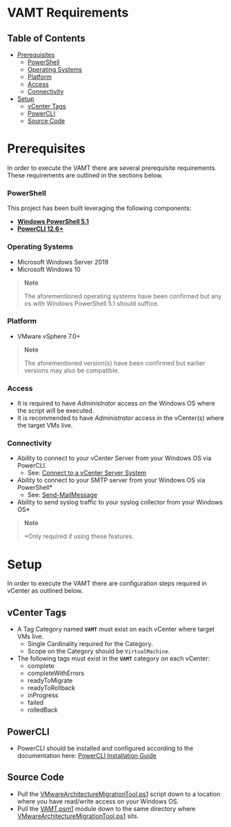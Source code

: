 # VAMT Requirements
## Table of Contents
- [Prerequisites](#prerequisites)
    + [PowerShell](#powershell)
    + [Operating Systems](#operating-systems)
    + [Platform](#platform)
    + [Access](#access)
    + [Connectivity](#connectivity)
- [Setup](#setup)
    + [vCenter Tags](#vcenter-tags)
    + [PowerCLI](#powercli)
    + [Source Code](#source-code)

# Prerequisites

In order to execute the VAMT there are several prerequisite requirements. These requirements are outlined in the sections below.

### PowerShell

This project has been built leveraging the following components:
* [**Windows PowerShell 5.1**](https://docs.microsoft.com/en-us/powershell/module/microsoft.powershell.core/about/about_windows_powershell_5.1?view=powershell-5.1)
* [**PowerCLI 12.6+**](https://www.powershellgallery.com/packages/VMware.PowerCLI/12.6.0.19610541)

### Operating Systems

* Microsoft Windows Server 2019
* Microsoft Windows 10
> **Note**
>
> The aforementioned operating systems have been confirmed but any os with Windows PowerShell 5.1 should suffice.

### Platform

* VMware vSphere 7.0+
> **Note**
>
> The aforementioned version(s) have been confirmed but earlier versions may also be compatible.

### Access

* It is required to have *Administrator* access on the Windows OS where the script will be executed.
* It is recommended to have *Administrator* access in the vCenter(s) where the target VMs live.

### Connectivity

* Ability to connect to your vCenter Server from your Windows OS via PowerCLI. 
    * See: [Connect to a vCenter Server System](https://developer.vmware.com/docs/15315/powercli-user-s-guide/GUID-1FE80126-ADE6-45AC-A568-AA6CD849DA81.html)
* Ability to connect to your SMTP server from your Windows OS via PowerShell*
    * See: [Send-MailMessage](https://docs.microsoft.com/en-us/powershell/module/microsoft.powershell.utility/send-mailmessage?view=powershell-5.1)
* Ability to send syslog traffic to your syslog collector from your Windows OS*
> **Note**
>
> *Only required if using these features.


# Setup

In order to execute the VAMT there are configuration steps required in vCenter as outlined below.

## vCenter Tags

* A Tag Category named **`VAMT`** must exist on each vCenter where target VMs live.
    - Single Cardinality required for the Category.
    - Scope on the Category should be `VirtualMachine`.
* The following tags must exist in the  **`VAMT`** category on each vCenter: 
    - complete
    - completeWithErrors
    - readyToMigrate
    - readyToRollback
    - inProgress
    - failed
    - rolledBack

## PowerCLI
* PowerCLI should be installed and configured according to the documentation here: [ PowerCLI Installation Guide ](https://developer.vmware.com/powercli/installation-guide)

## Source Code

* Pull the [VMwareArchitectureMigrationTool.ps1](../VMwareArchitectureMigrationTool.ps1) script down to a location where you have read/write access on your Windows OS.
* Pull the [VAMT.psm1](../VAMT.psm1) module down to the same directory where [VMwareArchitectureMigrationTool.ps1](../VMwareArchitectureMigrationTool.ps1) sits.